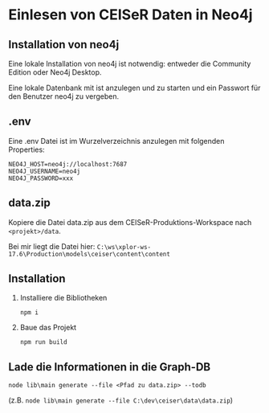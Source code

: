 # Einlesen von CEISeR Daten in Neo4j

## Installation von neo4j

Eine lokale Installation von neo4j ist notwendig: entweder die Community Edition oder Neo4j Desktop.

Eine lokale Datenbank mit ist anzulegen und zu starten und ein Passwort für den Benutzer neo4j zu vergeben.

## .env

Eine .env Datei ist im Wurzelverzeichnis anzulegen mit folgenden Properties:

```
NEO4J_HOST=neo4j://localhost:7687
NEO4J_USERNAME=neo4j
NEO4J_PASSWORD=xxx
```

## data.zip

Kopiere die Datei data.zip aus dem CEISeR-Produktions-Workspace nach `<projekt>/data`.

Bei mir liegt die Datei hier: `C:\ws\xplor-ws-17.6\Production\models\ceiser\content\content`

## Installation

1. Installiere die Bibliotheken
      ```
      npm i
      ```
2. Baue das Projekt
      ```
      npm run build
      ```

## Lade die Informationen in die Graph-DB

```
node lib\main generate --file <Pfad zu data.zip> --todb
```

(z.B. `node lib\main generate --file C:\dev\ceiser\data\data.zip`)

```
